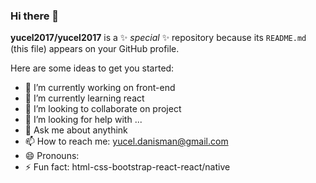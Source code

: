 ### Hi there 👋


**yucel2017/yucel2017** is a ✨ _special_ ✨ repository because its `README.md` (this file) appears on your GitHub profile.

Here are some ideas to get you started:

- 🔭 I’m currently working on front-end
- 🌱 I’m currently learning react
- 👯 I’m looking to collaborate on project
- 🤔 I’m looking for help with ...
- 💬 Ask me about anythink
- 📫 How to reach me: yucel.danisman@gmail.com
- 😄 Pronouns: 
- ⚡ Fun fact: html-css-bootstrap-react-react/native

